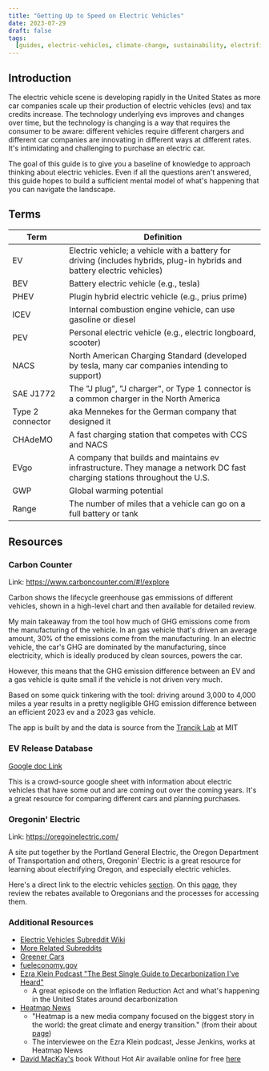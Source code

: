 ```yaml
---
title: "Getting Up to Speed on Electric Vehicles"
date: 2023-07-29
draft: false
tags:
  [guides, electric-vehicles, climate-change, sustainability, electrification]
---
```


## Introduction

The electric vehicle scene is developing rapidly in the United States as more car companies scale up their production of electric vehicles (evs) and tax credits increase. The technology underlying evs improves and changes over time, but the technology is changing is a way that requires the consumer to be aware: different vehicles require different chargers and different car companies are innovating in different ways at different rates. It's intimidating and challenging to purchase an electric car.

The goal of this guide is to give you a baseline of knowledge to approach thinking about electric vehicles. Even if all the questions aren't answered, this guide hopes to build a sufficient mental model of what's happening that you can navigate the landscape.

## Terms

| Term             | Definition                                                                                                                 |
| ---------------- | -------------------------------------------------------------------------------------------------------------------------- |
| EV               | Electric vehicle; a vehicle with a battery for driving (includes hybrids, plug-in hybrids and battery electric vehicles)   |
| BEV              | Battery electric vehicle (e.g., tesla)                                                                                     |
| PHEV             | Plugin hybrid electric vehicle (e.g., prius prime)                                                                         |
| ICEV             | Internal combustion engine vehicle, can use gasoline or diesel                                                             |
| PEV              | Personal electric vehicle (e.g., electric longboard, scooter)                                                              |
| NACS             | North American Charging Standard (developed by tesla, many car companies intending to support)                             |
| SAE J1772        | The "J plug", "J charger", or Type 1 connector is a common charger in the North America                                    |
| Type 2 connector | aka Mennekes for the German company that designed it                                                                       |
| CHAdeMO          | A fast charging station that competes with CCS and NACS                                                                    |
| EVgo             | A company that builds and maintains ev infrastructure. They manage a network DC fast charging stations throughout the U.S. |
| GWP              | Global warming potential                                                                                                   |
| Range            | The number of miles that a vehicle can go on a full battery or tank                                                        |

## Resources

### Carbon Counter

Link: https://www.carboncounter.com/#!/explore

Carbon shows the lifecycle greenhouse gas emmissions of different vehicles, shown in a high-level chart and then available for detailed review.

My main takeaway from the tool how much of GHG emissions come from the manufacturing of the vehicle. In an gas vehicle that's driven an average amount, 30% of the emissions come from the manufacturing. In an electric vehicle, the car's GHG are dominated by the manufacturing, since electricity, which is ideally produced by clean sources, powers the car.

However, this means that the GHG emission difference between an EV and a gas vehicle is quite small if the vehicle is not driven very much.

Based on some quick tinkering with the tool: driving around 3,000 to 4,000 miles a year results in a pretty negligible GHG emission difference between an efficient 2023 ev and a 2023 gas vehicle.

The app is built by and the data is source from the [Trancik Lab](http://trancik.mit.edu/) at MIT

### EV Release Database

[Google doc Link](https://docs.google.com/spreadsheets/d/1in2HoppoZxOHcHS1Hu6liMG1MpwxJOr7bO4KumA8sQ4/edit#gid=0)

This is a crowd-source google sheet with information about electric vehicles that have some out and are coming out over the coming years. It's a great resource for comparing different cars and planning purchases.

### Oregonin' Electric

Link: https://oregoinelectric.com/

A site put together by the Portland General Electric, the Oregon Department of Transportation and others, Oregonin' Electric is a great resource for learning about electrifying Oregon, and especially electric vehicles.

Here's a direct link to the electric vehicles [section](https://oregoinelectric.com/explore-electric-cars/). On this [page](https://oregoinelectric.com/cost-of-owning-an-electric-car/), they review the rebates available to Oregonians and the processes for accessing them.

### Additional Resources

- [Electric Vehicles Subreddit Wiki](https://www.reddit.com/r/electricvehicles/wiki/index/)
- [More Related Subreddits](https://www.reddit.com/r/electricvehicles/wiki/index/relatedsubs/)
- [Greener Cars](https://greenercars.org/)
- [fueleconomy.gov](https://www.fueleconomy.gov/)
- [Ezra Klein Podcast "The Best Single Guide to Decarbonization I've Heard"](https://www.nytimes.com/2022/09/20/opinion/ezra-klein-podcast-jesse-jenkins.html)
  - A great episode on the Inflation Reduction Act and what's happening in the United States around decarbonization
- [Heatmap News](https://heatmap.news/)
  - "Heatmap is a new media company focused on the biggest story in the world: the great climate and energy transition." (from their about [page](https://heatmap.news/about-us))
  - The interviewee on the Ezra Klein podcast, Jesse Jenkins, works at Heatmap News
- [David MacKay's](https://en.wikipedia.org/wiki/David_J._C._MacKay) book Without Hot Air available online for free [here](https://www.withouthotair.com/)
